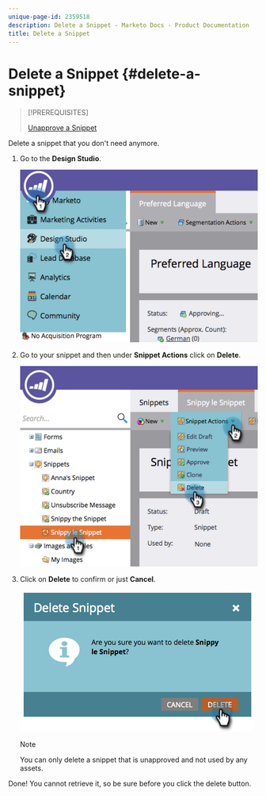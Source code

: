 ```yaml
---
unique-page-id: 2359518
description: Delete a Snippet - Marketo Docs - Product Documentation
title: Delete a Snippet
---
```


# Delete a Snippet {#delete-a-snippet}

>[!PREREQUISITES]
>
>[Unapprove a Snippet](/help/marketo/product-docs/personalization/segmentation-and-snippets/snippets/unapprove-a-snippet.md)

Delete a snippet that you don't need anymore.

1. Go to the **Design Studio**.

   ![](assets/image2014-9-16-10-3a43-3a47.png)

1. Go to your snippet and then under **Snippet Actions** click on **Delete**.

   ![](assets/image2014-9-16-10-3a43-3a57.png)

1. Click on **Delete** to confirm or just **Cancel**.

   ![](assets/image2014-9-16-10-3a44-3a8.png)

   >[!NOTE]
   >
   >You can only delete a snippet that is unapproved and not used by any assets.

Done! You cannot retrieve it, so be sure before you click the delete button.
